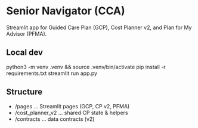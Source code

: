 # Senior Navigator (CCA)
Streamlit app for Guided Care Plan (GCP), Cost Planner v2, and Plan for My Advisor (PFMA).

## Local dev
python3 -m venv .venv && source .venv/bin/activate
pip install -r requirements.txt
streamlit run app.py

## Structure
- /pages … Streamlit pages (GCP, CP v2, PFMA)
- /cost_planner_v2 … shared CP state & helpers
- /contracts … data contracts (v2)

